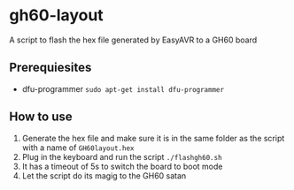# gh60-layout

A script to flash the hex file generated by EasyAVR to a GH60 board

## Prerequiesites

- dfu-programmer `sudo apt-get install dfu-programmer`

## How to use

1. Generate the hex file and make sure it is in the same folder as the script with a name of `GH60layout.hex`
2. Plug in the keyboard and run the script `./flashgh60.sh`
3. It has a timeout of 5s to switch the board to boot mode
4. Let the script do its magig to the GH60 satan
